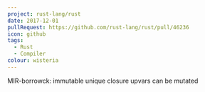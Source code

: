 ```yaml
---
project: rust-lang/rust
date: 2017-12-01
pullRequest: https://github.com/rust-lang/rust/pull/46236
icon: github
tags:
  - Rust
  - Compiler
colour: wisteria
---
```

MIR-borrowck: immutable unique closure upvars can be mutated
